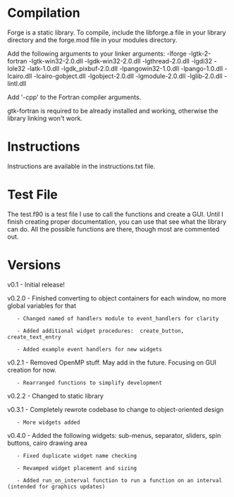 Compilation
===========
Forge is a static library. To compile, include the libforge.a file in your library directory and the forge.mod file in your modules directory.

Add the following arguments to your linker arguments:
-lforge -lgtk-2-fortran -lgtk-win32-2.0.dll -lgdk-win32-2.0.dll -lgthread-2.0.dll -lgdi32 -lole32 -latk-1.0.dll -lgdk_pixbuf-2.0.dll -lpangowin32-1.0.dll -lpango-1.0.dll -lcairo.dll -lcairo-gobject.dll -lgobject-2.0.dll -lgmodule-2.0.dll -lglib-2.0.dll -lintl.dll

Add '-cpp' to the Fortran compiler arguments.

gtk-fortran is required to be already installed and working, otherwise the library linking won't work.



Instructions
============
Instructions are available in the instructions.txt file.


Test File
=========
The test.f90 is a test file I use to call the functions and create a GUI.  Until I finish creating proper documentation, you can use that see what the library can do.  All the possible functions are there, though most are commented out.


Versions
========
v0.1   - Initial release!

v0.2.0 - Finished converting to object containers for each window, no more global variables for that

       - Changed named of handlers module to event_handlers for clarity
	   
       - Added additional widget procedures:  create_button, create_text_entry
	   
       - Added example event handlers for new widgets

v0.2.1 - Removed OpenMP stuff.  May add in the future.  Focusing on GUI creation for now.

       - Rearranged functions to simplify development

v0.2.2 - Changed to static library

v0.3.1 - Completely rewrote codebase to change to object-oriented design

       - More widgets added
	   
v0.4.0 - Added the following widgets: sub-menus, separator, sliders, spin buttons, cairo drawing area

       - Fixed duplicate widget name checking
	   
       - Revamped widget placement and sizing
	   
       - Added run_on_interval function to run a function on an interval (intended for graphics updates)